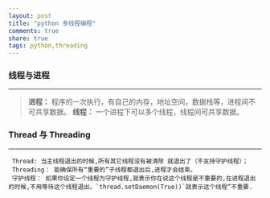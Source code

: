```yaml
---
layout: post
title: "python 多线程编程"
comments: true
share: true
tags: python,threading
---
```


### 线程与进程

---

> **进程：** 程序的一次执行，有自己的内存，地址空间，数据栈等，进程间不可共享数据。
> **线程：** 一个进程下可以多个线程，线程间可共享数据。


### Thread 与 Threading

---

```
 Thread: 当主线程退出的时候,所有其它线程没有被清除 就退出了（不支持守护线程）；
 Threading： 能确保所有“重要的”子线程都退出后,进程才会结束。
 守护线程： 如果你设定一个线程为守护线程,就表示你在说这个线程是不重要的,在进程退出的时候,不用等待这个线程退出。`thread.setDaemon(True))`就表示这个线程“不重要.

```
